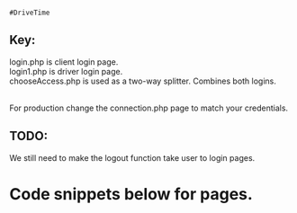                                                                                                                                                                                                                                                                      #DriveTime
                                                                                                                                                
<h2>Key:</h2>
login.php is client login page. <br>
login1.php is driver login page. <br>
chooseAccess.php is used as a two-way splitter. Combines both logins.

<br>For production change the connection.php page to match your credentials. <br>


<h2>TODO:</h2>
We still need to make the logout function take user to login pages.


<h1>Code snippets below for pages.</h1>








